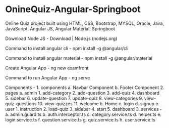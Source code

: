 # OnineQuiz-Angular-Springboot
Online Quiz project built using HTML, CSS, Bootstrap, MYSQL, Oracle, Java, JavaScript, Angular JS, Angular Material, Springboot

Download Node JS -
  Download | Node.js (nodejs.org)

Command to install angular cli - 
  npm install -g @angular/cli

Command to install angular material - 
  npm install -g @angular/material

Create Angular App - 
  ng new examfront

Command to run Angular App - 
  ng serve
  
  Components - 
  	1. components
		  a. Navbar Component
		  b. Footer Component
    2. pages
		  a. admin
        1. add-category
        2. add-question
        3. add-quiz
        4. dashboard
        5. sidebar
        6. update-question
        7. update-quiz
        8. view-categories
        9. view-quiz-questions
        10. view-quizzes
        11. welcome
      b. Home
      c. login
      d. signup
      e. user
        1. instruction
        2. load-quiz
        3. sidebar
        4. start
        5. dashboard
	3. services - 
		a. admin.guard.ts
		b. auth.interceptor.ts
		c. category.service.ts
		d. helper.ts
		e. login.service.ts
		f. question.service.ts
		g. quiz.service.ts
		h. user.service.ts
